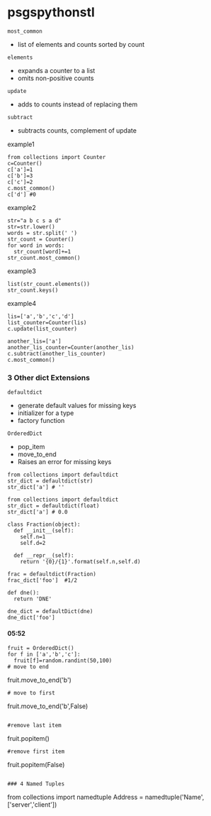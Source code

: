 # psgspythonstl


```
most_common
```
- list of elements and counts sorted by count

```
elements
```
- expands a counter to a list
- omits non-positive counts


```
update
```
- adds to counts instead of replacing them


```
subtract
```
- subtracts counts, complement of update

example1
```
from collections import Counter
c=Counter()
c['a']=1
c['b']=3
c['c']=2
c.most_common()
c['d'] #0
```


example2
```
str="a b c s a d"
str=str.lower()
words = str.split(' ')
str_count = Counter()
for word in words:
  str_count[word]+=1
str_count.most_common()
```
example3
```
list(str_count.elements())
str_count.keys()
```
example4
```
lis=['a','b','c','d']
list_counter=Counter(lis)
c.update(list_counter)

another_lis=['a']
another_lis_counter=Counter(another_lis)
c.subtract(another_lis_counter)
c.most_common()
```


### 3 Other dict Extensions
```
defaultdict
```
- generate default values for missing keys
- initializer for a type
- factory function

```
OrderedDict
```
- pop_item
- move_to_end
- Raises an error for missing keys


```
from collections import defaultdict
str_dict = defaultdict(str)
str_dict['a'] # ''
```
```
from collections import defaultdict
str_dict = defaultdict(float)
str_dict['a'] # 0.0
```

```
class Fraction(object):
  def __init__(self):
    self.n=1
    self.d=2
  
  def __repr__(self):
    return '{0}/{1}'.format(self.n,self.d)
```
```
frac = defaultdict(Fraction)
frac_dict['foo']  #1/2
```

```
def dne():
  return 'DNE'

dne_dict = defaultDict(dne)
dne_dict['foo']
```
#### 05:52
```
fruit = OrderedDict()
for f in ['a','b','c']:
  fruit[f]=random.randint(50,100)
# move to end
```
fruit.move_to_end('b')
```
# move to first
```
fruit.move_to_end('b',False)
```

#remove last item
```
fruit.popitem()
```
#remove first item
```
fruit.popitem(False)
```

### 4 Named Tuples
```
from collections import namedtuple
Address = namedtuple('Name',['server','client'])
```
